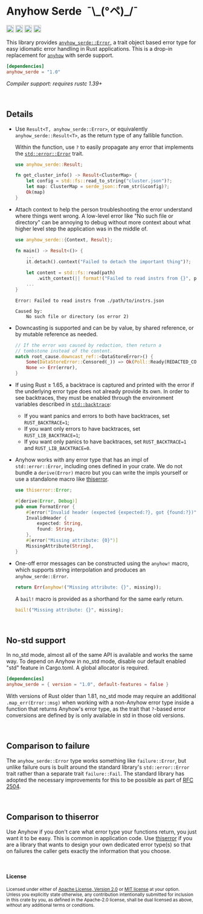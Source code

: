 Anyhow Serde&ensp;¯\\\_(°ペ)\_/¯
==========================

[<img alt="github" src="https://img.shields.io/badge/github-aminya/anyhow_serde-8da0cb?style=for-the-badge&labelColor=555555&logo=github" height="20">](https://github.com/aminya/anyhow_serde)
[<img alt="crates.io" src="https://img.shields.io/crates/v/anyhow.svg?style=for-the-badge&color=fc8d62&logo=rust" height="20">](https://crates.io/crates/anyhow)
[<img alt="docs.rs" src="https://img.shields.io/badge/docs.rs-anyhow-66c2a5?style=for-the-badge&labelColor=555555&logo=docs.rs" height="20">](https://docs.rs/anyhow_serde)
[<img alt="build status" src="https://img.shields.io/github/actions/workflow/status/aminya/anyhow_serde/ci.yml?branch=master&style=for-the-badge" height="20">](https://github.com/aminya/anyhow_serde/actions?query=branch%3Amaster)

This library provides [`anyhow_serde::Error`][Error], a trait object based error type
for easy idiomatic error handling in Rust applications. This is a drop-in replacement for [`anyhow`](https://crates.io/crates/anyhow) with serde support.

[Error]: https://docs.rs/anyhow_serde/1.0/anyhow/struct.Error.html

```toml
[dependencies]
anyhow_serde = "1.0"
```

*Compiler support: requires rustc 1.39+*

<br>

## Details

- Use `Result<T, anyhow_serde::Error>`, or equivalently `anyhow_serde::Result<T>`, as the
  return type of any fallible function.

  Within the function, use `?` to easily propagate any error that implements the
  [`std::error::Error`] trait.

  ```rust
  use anyhow_serde::Result;

  fn get_cluster_info() -> Result<ClusterMap> {
      let config = std::fs::read_to_string("cluster.json")?;
      let map: ClusterMap = serde_json::from_str(&config)?;
      Ok(map)
  }
  ```

  [`std::error::Error`]: https://doc.rust-lang.org/std/error/trait.Error.html

- Attach context to help the person troubleshooting the error understand where
  things went wrong. A low-level error like "No such file or directory" can be
  annoying to debug without more context about what higher level step the
  application was in the middle of.

  ```rust
  use anyhow_serde::{Context, Result};

  fn main() -> Result<()> {
      ...
      it.detach().context("Failed to detach the important thing")?;

      let content = std::fs::read(path)
          .with_context(|| format!("Failed to read instrs from {}", path))?;
      ...
  }
  ```

  ```console
  Error: Failed to read instrs from ./path/to/instrs.json

  Caused by:
      No such file or directory (os error 2)
  ```

- Downcasting is supported and can be by value, by shared reference, or by
  mutable reference as needed.

  ```rust
  // If the error was caused by redaction, then return a
  // tombstone instead of the content.
  match root_cause.downcast_ref::<DataStoreError>() {
      Some(DataStoreError::Censored(_)) => Ok(Poll::Ready(REDACTED_CONTENT)),
      None => Err(error),
  }
  ```

- If using Rust &ge; 1.65, a backtrace is captured and printed with the error if
  the underlying error type does not already provide its own. In order to see
  backtraces, they must be enabled through the environment variables described
  in [`std::backtrace`]:

  - If you want panics and errors to both have backtraces, set
    `RUST_BACKTRACE=1`;
  - If you want only errors to have backtraces, set `RUST_LIB_BACKTRACE=1`;
  - If you want only panics to have backtraces, set `RUST_BACKTRACE=1` and
    `RUST_LIB_BACKTRACE=0`.

  [`std::backtrace`]: https://doc.rust-lang.org/std/backtrace/index.html#environment-variables

- Anyhow works with any error type that has an impl of `std::error::Error`,
  including ones defined in your crate. We do not bundle a `derive(Error)` macro
  but you can write the impls yourself or use a standalone macro like
  [thiserror].

  ```rust
  use thiserror::Error;

  #[derive(Error, Debug)]
  pub enum FormatError {
      #[error("Invalid header (expected {expected:?}, got {found:?})")]
      InvalidHeader {
          expected: String,
          found: String,
      },
      #[error("Missing attribute: {0}")]
      MissingAttribute(String),
  }
  ```

- One-off error messages can be constructed using the `anyhow!` macro, which
  supports string interpolation and produces an `anyhow_serde::Error`.

  ```rust
  return Err(anyhow!("Missing attribute: {}", missing));
  ```

  A `bail!` macro is provided as a shorthand for the same early return.

  ```rust
  bail!("Missing attribute: {}", missing);
  ```

<br>

## No-std support

In no_std mode, almost all of the same API is available and works the same way.
To depend on Anyhow in no_std mode, disable our default enabled "std" feature in
Cargo.toml. A global allocator is required.

```toml
[dependencies]
anyhow_serde = { version = "1.0", default-features = false }
```

With versions of Rust older than 1.81, no_std mode may require an additional
`.map_err(Error::msg)` when working with a non-Anyhow error type inside a
function that returns Anyhow's error type, as the trait that `?`-based error
conversions are defined by is only available in std in those old versions.

<br>

## Comparison to failure

The `anyhow_serde::Error` type works something like `failure::Error`, but unlike
failure ours is built around the standard library's `std::error::Error` trait
rather than a separate trait `failure::Fail`. The standard library has adopted
the necessary improvements for this to be possible as part of [RFC 2504].

[RFC 2504]: https://github.com/rust-lang/rfcs/blob/master/text/2504-fix-error.md

<br>

## Comparison to thiserror

Use Anyhow if you don't care what error type your functions return, you just
want it to be easy. This is common in application code. Use [thiserror] if you
are a library that wants to design your own dedicated error type(s) so that on
failures the caller gets exactly the information that you choose.

[thiserror]: https://github.com/dtolnay/thiserror

<br>

#### License

<sup>
Licensed under either of <a href="LICENSE-APACHE">Apache License, Version
2.0</a> or <a href="LICENSE-MIT">MIT license</a> at your option.
</sup>

<br>

<sub>
Unless you explicitly state otherwise, any contribution intentionally submitted
for inclusion in this crate by you, as defined in the Apache-2.0 license, shall
be dual licensed as above, without any additional terms or conditions.
</sub>
